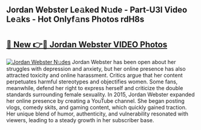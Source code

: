 ## Jordan Webster Le𝚊ked N𝚞de - Part-U3l Video Le𝚊ks - Hot Onlyf𝚊ns Photos rdH8s

# <h2><a href="http://ab50840.deff.icu/?id=Jordan+Webster">🔗 New 👉🔴 Jordan Webster VIDEO Photos</a></h2>

[![Jordan Webster N𝚞des](https://i.imgur.com/rIISA9y.gif)](http://ab50840.deff.icu/?id=Jordan+Webster)
Jordan Webster has been open about her struggles with depression and anxiety, but her online presence has also attracted toxicity and online harassment. Critics argue that her content perpetuates harmful stereotypes and objectifies women. Some fans, meanwhile, defend her right to express herself and criticize the double standards surrounding female sexuality. In 2015, Jordan Webster expanded her online presence by creating a YouTube channel. She began posting vlogs, comedy skits, and gaming content, which quickly gained traction. Her unique blend of humor, authenticity, and vulnerability resonated with viewers, leading to a steady growth in her subscriber base.
